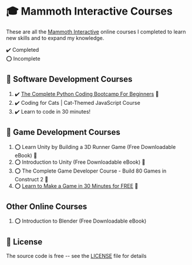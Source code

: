 # :mortar_board: Mammoth Interactive Courses

These are all the [Mammoth Interactive][mammoth] online courses I completed to learn new skills and to expand my knowledge.

:heavy_check_mark: Completed  
:o: Incomplete

## :beginner: Software Development Courses

1. :heavy_check_mark: [The Complete Python Coding Bootcamp For Beginners](https://github.com/learning-software-development/learning-software-development/tree/master/learning-python-development/2-hour-python-coding-bootcamp) :rocket:
2. :heavy_check_mark: Coding for Cats | Cat-Themed JavaScript Course
3. :heavy_check_mark: Learn to code in 30 minutes!

## :beginner: Game Development Courses

1. :o: Learn Unity by Building a 3D Runner Game (Free Downloadable eBook) :rocket:
2. :o: Introduction to Unity (Free Downloadable eBook) :rocket:
3. :o: The Complete Game Developer Course - Build 80 Games in Construct 2 :rocket:
4. :o: [Learn to Make a Game in 30 Minutes for FREE](https://github.com/learning-game-development/learning-construct-3-game-development/tree/master/learn-to-make-a-game-in-30-minutes-for-free) :rocket:

## Other Online Courses

1. :o: Introduction to Blender (Free Downloadable eBook)

## :page_with_curl: License

The source code is free -- see the [LICENSE](LICENSE) file for details

[mammoth]: https://training.mammothinteractive.com/
